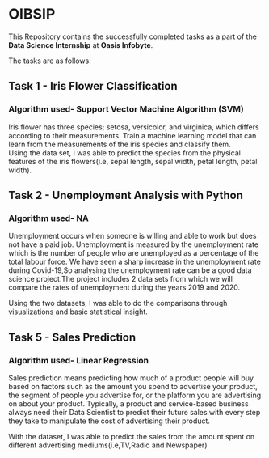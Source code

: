 # OIBSIP

This Repository contains the successfully completed tasks as a part of the **Data Science Internship** at **Oasis Infobyte**.

The tasks are as follows:

## Task 1 - Iris Flower Classification

### Algorithm used- Support Vector Machine Algorithm (SVM)

Iris flower has three species; setosa, versicolor, and virginica, which differs according to their measurements. Train a machine learning model that can learn from the measurements of the iris species and classify them.  
Using the data set, I was able to predict the species from the physical features of the iris flowers(i.e, sepal length, sepal width, petal length, petal width). 

## Task 2 - Unemployment Analysis with Python

### Algorithm used- NA

Unemployment occurs when someone is willing and able to work but does not have a paid job. Unemployment is measured by the unemployment rate which is the number of people who are unemployed as a percentage of the total labour force. We have seen a sharp increase in the unemployment rate during Covid-19,So analysing the unemployment rate can be a good data science project.The project includes 2 data sets from which we will compare the rates of unemployment during the years 2019 and 2020. 

Using the two datasets, I was able to do the comparisons through visualizations and basic statistical insight.


## Task 5 - Sales Prediction

### Algorithm used- Linear Regression

Sales prediction means predicting how much of a product people will buy based on factors such as the amount you spend to advertise your product, the segment of people you advertise for, or the platform you are advertising on about your product.
Typically, a product and service-based business always need their Data Scientist to predict their future sales with every step they take to manipulate the cost of advertising their product. 

With the dataset, I was able to predict the sales from the amount spent on different advertising mediums(i.e,TV,Radio and Newspaper)
